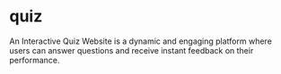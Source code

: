 # quiz
An Interactive Quiz Website is a dynamic and engaging platform where users can answer questions and receive instant feedback on their performance. 
